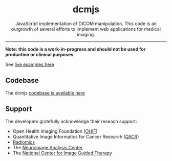 <div align="center">
  <h1>dcmjs</h1>

  <p>JavaScript implementation of DICOM manipulation. This code is an outgrowth of several efforts to implement web applications for medical imaging.</p>
</div>

<hr />

**Note: this code is a work-in-progress and should not be used for production or clinical purposes**

See [live examples here](https://dcmjs-org.github.io/dcmjs/examples/)

## Codebase
The dcmjs [codebase is available here](https://github.com/dcmjs-org/dcmjs)


## Support

The developers gratefully acknowledge their reseach support:

* Open Health Imaging Foundation ([OHIF](http://ohif.org))
* Quantitative Image Informatics for Cancer Research ([QIICR](http://qiicr.org))
* [Radiomics](http://radiomics.io)
* The [Neuroimage Analysis Center](http://nac.spl.harvard.edu)
* The [National Center for Image Guided Therapy](http://ncigt.org)

